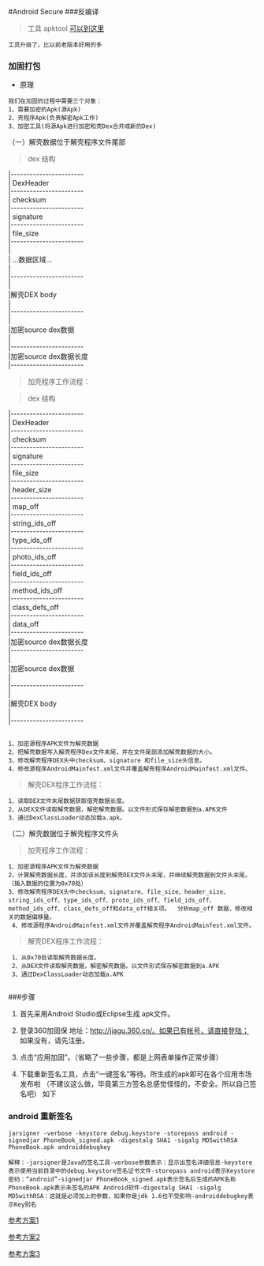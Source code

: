 #Android Secure
###反编译

> 工具 apktool 
> [可以到这里](4)

```
工具升级了，比以前老版本好用的多

```

### 加固打包
* 原理

```
我们在加固的过程中需要三个对象：
1、需要加密的Apk(源Apk)
2、壳程序Apk(负责解密Apk工作)
3、加密工具(将源Apk进行加密和壳Dex合并成新的Dex)

```

（一）解壳数据位于解壳程序文件尾部

> dex 结构

|-----------------------<br>
| DexHeader<br>
|-----------------------<br>
| 	checksum<br>
|-----------------------<br>
|	signature<br>
|-----------------------<br>
|	file_size<br>
|-----------------------<br>
|	<br>
|	...数据区域...<br>
|<br>
|-----------------------<br>
|<br>
|解壳DEX body<br>
|<br>
|-----------------------<br>
|<br>
|加密source dex数据<br>
|<br>
|-----------------------<br>
|加密source dex数据长度<br>
|-----------------------<br>

>加壳程序工作流程：
 
 > dex 结构

|-----------------------<br>
| DexHeader<br>
|-----------------------<br>
| 	checksum<br>
|-----------------------<br>
|	signature<br>
|-----------------------<br>
|	file_size<br>
|-----------------------<br>
|	header_size<br>
|-----------------------<br>
|	map_off<br>
|-----------------------<br>
|	string_ids_off<br>
|-----------------------<br>
|	type_ids_off<br>
|-----------------------<br>
|	photo_ids_off<br>
|-----------------------<br>
|	field_ids_off<br>
|-----------------------<br>
|	method_ids_off<br>
|-----------------------<br>
|	class_defs_off<br>
|-----------------------<br>
|	data_off<br>
|-----------------------<br>
|加密source dex数据长度<br>
|-----------------------<br>
|<br>
|加密source dex数据<br>
|<br>
|-----------------------<br>
|<br>
|解壳DEX body<br>
|<br>
|-----------------------<br>
```
                 
1、加密源程序APK文件为解壳数据
2、把解壳数据写入解壳程序Dex文件末尾，并在文件尾部添加解壳数据的大小。
3、修改解壳程序DEX头中checksum、signature 和file_size头信息。
4、修改源程序AndroidMainfest.xml文件并覆盖解壳程序AndroidMainfest.xml文件。

```

>解壳DEX程序工作流程：


```
1、读取DEX文件末尾数据获取借壳数据长度。
2、从DEX文件读取解壳数据，解密解壳数据。以文件形式保存解密数据到a.APK文件
3、通过DexClassLoader动态加载a.apk。

```
（二）解壳数据位于解壳程序文件头

> 加壳程序工作流程：

```
1、加密源程序APK文件为解壳数据
2、计算解壳数据长度，并添加该长度到解壳DEX文件头末尾，并继续解壳数据到文件头末尾。
（插入数据的位置为0x70处）
3、修改解壳程序DEX头中checksum、signature、file_size、header_size、string_ids_off、type_ids_off、proto_ids_off、field_ids_off、
method_ids_off、class_defs_off和data_off相关项。  分析map_off 数据，修改相关的数据偏移量。  
 4、修改源程序AndroidMainfest.xml文件并覆盖解壳程序AndroidMainfest.xml文件。

```
> 解壳DEX程序工作流程：

``` 
 1、从0x70处读取解壳数据长度。
 2、从DEX文件读取解壳数据，解密解壳数据。以文件形式保存解密数据到a.APK
 3、通过DexClassLoader动态加载a.APK
 
```
                 

###步骤

1. 首先采用Android Studio或Eclipse生成 apk文件。

2. 登录360加固保 地址：http://jiagu.360.cn/。如果已有帐号，请直接登陆；
如果没有，请先注册。
3. 点击“应用加固”。（省略了一些步骤，都是上网表单操作正常步骤）
4. 下载重新签名工具，点击“一键签名”等待。所生成的apk即可在各个应用市场发布啦
（不建议这么做，毕竟第三方签名总感觉怪怪的，不安全。所以自己签名吧）
如下


### android 重新签名

```
jarsigner -verbose -keystore debug.keystore -storepass android -signedjar PhoneBook_signed.apk -digestalg SHA1 -sigalg MD5withRSA PhoneBook.apk androiddebugkey

解释：-jarsigner是Java的签名工具-verbose参数表示：显示出签名详细信息-keystore表示使用当前目录中的debug.keystore签名证书文件-storepass android表示Keystore密码：“android”-signedjar PhoneBook_signed.apk表示签名后生成的APK名称PhoneBook.apk表示未签名的APK Android软件-digestalg SHA1 -sigalg MD5withRSA：这就是必须加上的参数，如果你是jdk 1.6也不受影响-androiddebugkey表示Key别名

```

[参考方案1](1)

[参考方案2](2)

[参考方案3](3)


[1]:http://blog.csdn.net/jiangwei0910410003/article/details/48415225
[2]:http://blog.csdn.net/androidsecurity/article/details/8809542
[3]:http://blog.csdn.net/forlong401/article/details/12060605/
[4]:http://ibotpeaches.github.io/Apktool/changes/